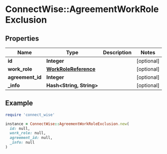 # ConnectWise::AgreementWorkRoleExclusion

## Properties

| Name | Type | Description | Notes |
| ---- | ---- | ----------- | ----- |
| **id** | **Integer** |  | [optional] |
| **work_role** | [**WorkRoleReference**](WorkRoleReference.md) |  | [optional] |
| **agreement_id** | **Integer** |  | [optional] |
| **_info** | **Hash&lt;String, String&gt;** |  | [optional] |

## Example

```ruby
require 'connect_wise'

instance = ConnectWise::AgreementWorkRoleExclusion.new(
  id: null,
  work_role: null,
  agreement_id: null,
  _info: null
)
```

